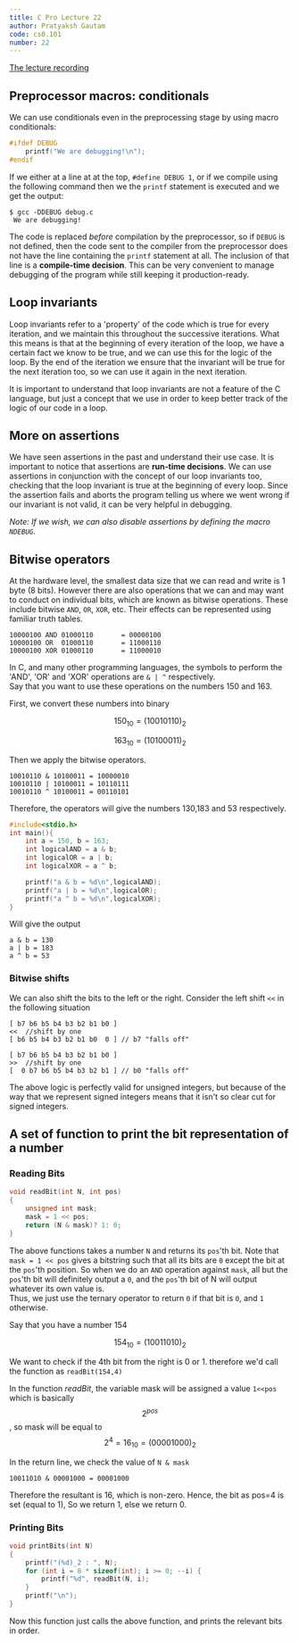 ```yaml
---
title: C Pro Lecture 22
author: Pratyaksh Gautam
code: cs0.101
number: 22
---
```


[The lecture recording](https://youtu.be/gA8wD9qbDpU)
## Preprocessor macros: conditionals

We can use conditionals even in the preprocessing stage by using macro conditionals:
```c
#ifdef DEBUG
	printf("We are debugging!\n");
#endif
```

If we either at a line at at the top, `#define DEBUG 1`, or if we compile using the following command then we the `printf` statement is executed and we get the output:
```
$ gcc -DDEBUG debug.c
 We are debugging!
 ```

 The code is replaced *before* compilation by the preprocessor, so if `DEBUG` is not defined, then the code sent to the compiler from the preprocessor does not have the line containing the `printf` statement at all.
 The inclusion of that line is a **compile-time decision**.
 This can be very convenient to manage debugging of the program while still keeping it production-ready.

## Loop invariants

Loop invariants refer to a 'property' of the code which is true for every iteration, and we maintain this throughout the successive iterations. What this means is that at the beginning of every iteration of the loop, we have a certain fact we know to be true, and we can use this for the logic of the loop.
By the end of the iteration we ensure that the invariant will be true for the next iteration too, so we can use it again in the next iteration.

It is important to understand that loop invariants are not a feature of the C language, but just a concept that we use in order to keep better track of the logic of our code in a loop.

## More on assertions

We have seen assertions in the past and understand their use case. It is important to notice that assertions are **run-time decisions**.
We can use assertions in conjunction with the concept of our loop invariants too, checking that the loop invariant is true at the beginning of every loop.
Since the assertion fails and aborts the program telling us where we went wrong if our invariant is not valid, it can be very helpful in debugging.

*Note: If we wish, we can also disable assertions by defining the macro `NDEBUG`.*

## Bitwise operators

At the hardware level, the smallest data size that we can read and write is 1 byte (8 bits).
However there are also operations that we can and may want to conduct on individual bits, which are known as bitwise operations.
These include bitwise `AND`, `OR`, `XOR`, etc. Their effects can be represented using familiar truth tables.

```
10000100 AND 01000110		= 00000100
10000100 OR  01000110		= 11000110
10000100 XOR 01000110 		= 11000010
```
In C, and many other programming languages, the symbols to perform the 'AND', 'OR' and 'XOR' operations are ``` & | ^ ``` respectively.  
Say that you want to use these operations on the numbers 150 and 163.  

First, we convert these numbers into binary

$$150_{10} = (10010110)_{2}$$

$$163_{10} = (10100011)_{2}$$

Then we apply the bitwise operators.
```
10010110 & 10100011 = 10000010
10010110 | 10100011 = 10110111
10010110 ^ 10100011 = 00110101
```
Therefore, the operators will give the numbers 130,183 and 53 respectively.  

```c
#include<stdio.h>
int main(){
	int a = 150, b = 163;
	int logicalAND = a & b;
	int logicalOR = a | b;
	int logicalXOR = a ^ b;

	printf("a & b = %d\n",logicalAND);
	printf("a | b = %d\n",logicalOR);
	printf("a ^ b = %d\n",logicalXOR);
}
```
Will give the output
```
a & b = 130
a | b = 183
a ^ b = 53
```
### Bitwise shifts
We can also shift the bits to the left or the right. Consider the left shift `<<` in the following situation
```
[ b7 b6 b5 b4 b3 b2 b1 b0 ]
<<	//shift by one
[ b6 b5 b4 b3 b2 b1 b0  0 ]	// b7 "falls off"

[ b7 b6 b5 b4 b3 b2 b1 b0 ]
>>	//shift by one
[  0 b7 b6 b5 b4 b3 b2 b1 ]	// b0 "falls off"
```

The above logic is perfectly valid for unsigned integers, but because of the way that we represent signed integers means that it isn't so clear cut for signed integers.

## A set of function to print the bit representation of a number

### Reading Bits
```c
void readBit(int N, int pos)
{
	unsigned int mask;
	mask = 1 << pos;
	return (N & mask)? 1: 0;
}
```
The above functions takes a number `N` and returns its `pos`'th bit.
Note that `mask = 1 << pos` gives a bitstring such that all its bits are `0` except the bit at the `pos`'th position.
So when we do an `AND` operation against `mask`, all but the `pos`'th bit will definitely output a `0`, and the `pos`'th bit of N will output whatever its own value is.  
Thus, we just use the ternary operator to return `0` if that bit is `0`, and `1` otherwise. 

Say that you have a number 154  


$$154_{10} = (10011010)_{2} $$

We want to check if the 4th bit from the right is 0 or 1.
therefore we'd call the function as ```readBit(154,4)```

In the function _readBit_, the variable mask will be assigned a value ```1<<pos```  which is basically $$2^{pos}$$, so mask will be equal to $$2^{4} = 16_{10} = (00001000)_{2}$$

In the return line, we check the value of ``` N & mask ```


```
10011010 & 00001000 = 00001000
```
Therefore the resultant is 16, which is non-zero. Hence, the bit as pos=4 is set (equal to 1), So we return 1, else we return 0.
### Printing Bits
```c
void printBits(int N)
{
	printf("(%d)_2 : ", N);
	for (int i = 8 * sizeof(int); i >= 0; --i) {
		printf("%d", readBit(N, i);
	}
	printf("\n");
}
```
Now this function just calls the above function, and prints the relevant bits in order.

